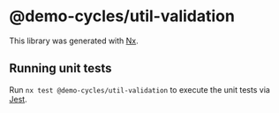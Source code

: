 # @demo-cycles/util-validation

This library was generated with [Nx](https://nx.dev).

## Running unit tests

Run `nx test @demo-cycles/util-validation` to execute the unit tests via [Jest](https://jestjs.io).
